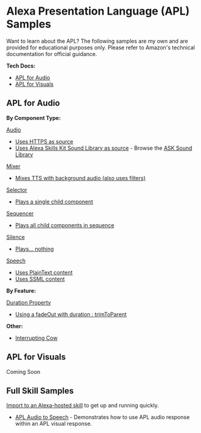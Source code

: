 # Alexa Presentation Language (APL) Samples

Want to learn about the APL? The following samples are my own and are provided for educational purposes only. Please refer to Amazon's technical documentation for official guidance.  

**Tech Docs:**
* [APL for Audio](https://developer.amazon.com/en-US/docs/alexa/alexa-presentation-language/apl-for-audio-reference.html)
* [APL for Visuals](https://developer.amazon.com/en-US/docs/alexa/alexa-presentation-language/understand-apl.html)

## APL for Audio
**By Component Type:**  

[Audio](https://developer.amazon.com/en-US/docs/alexa/alexa-presentation-language/apla-audio.html)
 * [Uses HTTPS as source](audio-https.json)
 * [Uses Alexa Skills Kit Sound Library as source](audio-soundbank.json) - Browse the [ASK Sound Library](https://developer.amazon.com/en-US/docs/alexa/custom-skills/ask-soundlibrary.html)  
 
[Mixer](https://developer.amazon.com/en-US/docs/alexa/alexa-presentation-language/apla-mixer.html)
 * [Mixes TTS with background audio (also uses filters)](mixer.json)  
 
[Selector](https://developer.amazon.com/en-US/docs/alexa/alexa-presentation-language/apla-selector.html)
 * [Plays a single child component](selector.json)  
 
[Sequencer](https://developer.amazon.com/en-US/docs/alexa/alexa-presentation-language/apla-sequencer.html)
 * [Plays all child components in sequence](sequencer.json)  
 
[Silence](https://developer.amazon.com/en-US/docs/alexa/alexa-presentation-language/apla-silence.html)
 * [Plays... nothing](silence.json)  
 
[Speech](https://developer.amazon.com/en-US/docs/alexa/alexa-presentation-language/apla-speech.html)  
 * [Uses PlainText content](speech-plaintext.json)
 * [Uses SSML content](speech-ssml.json)

**By Feature:**  

[Duration Property](https://developer.amazon.com/en-US/docs/alexa/alexa-presentation-language/apla-component.html#duration) 
* [Using a fadeOut with duration : trimToParent](fade-out-trim-to-parent.json)

**Other:**
* [Interrupting Cow](interrupting-cow.json)

## APL for Visuals
Coming Soon

## Full Skill Samples
[Import to an Alexa-hosted skill](https://developer.amazon.com/en-US/docs/alexa/hosted-skills/alexa-hosted-skills-git-import.html) to get up and running quickly.
* [APL Audio to Speech](https://github.com/austinvach/apl-audio-to-speech) - Demonstrates how to use APL audio response within an APL visual response.

